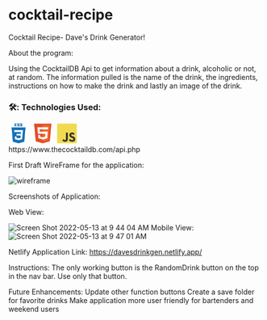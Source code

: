 # cocktail-recipe

Cocktail Recipe- Dave's Drink Generator!

About the program:

Using the CocktailDB Api to get information about a drink, alcoholic or not, at random. The information pulled is the name of the drink, the ingredients, instructions on how to make the drink and lastly an image of the drink.

### 🛠️: Technologies Used: 
<div>
    <img src="https://github.com/devicons/devicon/blob/master/icons/css3/css3-plain-wordmark.svg"  title="CSS3" alt="CSS" width="40" height="40"/>&nbsp;
  <img src="https://github.com/devicons/devicon/blob/master/icons/html5/html5-original.svg" title="HTML5" alt="HTML" width="40" height="40"/>&nbsp;
  <img src="https://github.com/devicons/devicon/blob/master/icons/javascript/javascript-original.svg" title="JavaScript" alt="JavaScript" width="40" height="40"/>&nbsp;
</div>
https://www.thecocktaildb.com/api.php




First Draft WireFrame for the application: 

![wireframe](https://user-images.githubusercontent.com/22377881/168182358-432365af-4de9-462b-9b95-629c6cecd12b.PNG)

Screenshots of Application:

Web View:

<img width="704" alt="Screen Shot 2022-05-13 at 9 44 04 AM" src="https://user-images.githubusercontent.com/22377881/168297067-6d28dc3e-8fb1-4f17-a0df-d811701666ba.png">
Mobile View:


<img width="485" alt="Screen Shot 2022-05-13 at 9 47 01 AM" src="https://user-images.githubusercontent.com/22377881/168297537-954f50c9-7deb-4e79-bbbe-6765450ab037.png">


Netlify Application Link: https://davesdrinkgen.netlify.app/

Instructions: The only working button is the RandomDrink button on the top in the nav bar. Use only that button.

Future Enhancements:
Update other function buttons
Create a save folder for favorite drinks
Make application more user friendly for bartenders and weekend users
